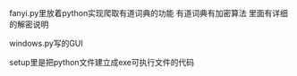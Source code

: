fanyi.py里放着python实现爬取有道词典的功能
有道词典有加密算法
里面有详细的解密说明

windows.py写的GUI

setup里是把python文件建立成exe可执行文件的代码





